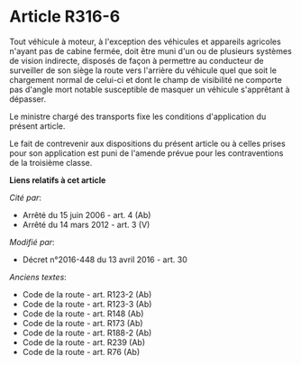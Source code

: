 # Article R316-6

Tout véhicule à moteur, à l'exception des véhicules et appareils agricoles n'ayant pas de cabine fermée, doit être muni d'un
ou de plusieurs    systèmes de vision indirecte, disposés de façon à permettre au conducteur de surveiller de son siège la
route vers l'arrière du véhicule quel que soit le chargement normal de celui-ci et dont le champ de visibilité ne comporte
pas d'angle mort notable susceptible de masquer un véhicule s'apprêtant à dépasser. 

Le ministre chargé des transports fixe les conditions d'application du présent article. 

Le fait de contrevenir aux dispositions du présent article ou à celles prises pour son application est puni de l'amende
prévue pour les contraventions de la troisième classe.

**Liens relatifs à cet article**

_Cité par_:

  - Arrêté du 15 juin 2006 - art. 4 (Ab)
  - Arrêté du 14 mars 2012 - art. 3 (V)

_Modifié par_:

  - Décret n°2016-448 du 13 avril 2016 - art. 30

_Anciens textes_:

  - Code de la route - art. R123-2 (Ab)
  - Code de la route - art. R123-3 (Ab)
  - Code de la route - art. R148 (Ab)
  - Code de la route - art. R173 (Ab)
  - Code de la route - art. R188-2 (Ab)
  - Code de la route - art. R239 (Ab)
  - Code de la route - art. R76 (Ab)

